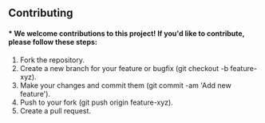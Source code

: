 ## Contributing
#### * We welcome contributions to this project! If you'd like to contribute, please follow these steps:

1. Fork the repository.
2. Create a new branch for your feature or bugfix (git checkout -b feature-xyz).
3. Make your changes and commit them (git commit -am 'Add new feature').
4. Push to your fork (git push origin feature-xyz).
5. Create a pull request.
